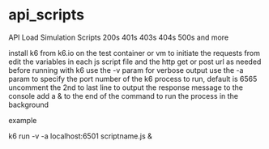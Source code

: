 # api_scripts
API Load Simulation Scripts 200s 401s 403s 404s 500s and more 

install k6 from k6.io on the test container or vm to initiate the requests from
edit the variables in each js script file and the http get or post url as needed before running with k6 
use the -v param for verbose output
use the -a param to specify the port number of the k6 process to run, default is 6565
uncomment the 2nd to last line to output the response message to the console 
add a & to the end of the command to run the process in the background 

example 

k6 run -v -a localhost:6501 scriptname.js & 


